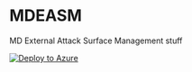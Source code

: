 # MDEASM
 MD External Attack Surface Management stuff

[![Deploy to Azure](https://aka.ms/deploytoazurebutton)](https://portal.azure.com/#create/Microsoft.Template/uri/https%3A%2F%2Fraw.githubusercontent.com%2Ffer39e4f%2FMDEASM%2Fmain%2FKQL%2FLog%2520Analytics%2Fquery_pack_template.json)